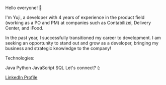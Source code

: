 Hello everyone! 👋

I'm Yuji, a developer with 4 years of experience in the product field (working as a PO and PM) at companies such as Contabilizei, Delivery Center, and iFood.

In the past year, I successfully transitioned my career to development. I am seeking an opportunity to stand out and grow as a developer, bringing my business and strategic knowledge to the company!

Technologies:

Java
Python
JavaScript
SQL
Let's connect? (: 

[LinkedIn Profile](https://www.linkedin.com/in/yujiasofu/)
